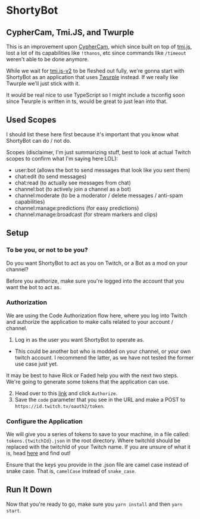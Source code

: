 # ShortyBot

## CypherCam, Tmi.JS, and Twurple

This is an improvement upon [CypherCam](https://github.com/rickstergg/CypherCam), which since built on top of [tmi.js](https://github.com/tmijs/tmi.js), lost a lot of its capabilities like `!thanos`, etc since commands like `/timeout` weren't able to be done anymore.

While we wait for [tmi.js-v2](https://github.com/tmijs/tmi.js-v2) to be fleshed out fully, we're gonna start with ShortyBot as an application that uses [Twurple](https://twurple.js.org/) instead. If we really like Twurple we'll just stick with it.

It would be real nice to use TypeScript so I might include a tsconfig soon since Twurple is written in ts, would be great to just lean into that.

## Used Scopes

I should list these here first because it's important that you know what ShortyBot can do / not do.

Scopes (disclaimer, I'm just summarizing stuff, best to look at actual Twitch scopes to confirm what I'm saying here LOL):
- user:bot (allows the bot to send messages that look like you sent them)
- chat:edit (to send messages)
- chat:read (to actually see messages from chat)
- channel:bot (to actively join a channel as a bot)
- channel:moderate (to be a moderator / delete messages / anti-spam capabilities)
- channel:manage:predictions (for easy predictions)
- channel:manage:broadcast (for stream markers and clips)

## Setup

### To be you, or not to be you?

Do you want ShortyBot to act as you on Twitch, or a Bot as a mod on your channel?

Before you authorize, make sure you're logged into the account that you want the bot to act as.

### Authorization

We are using the Code Authorization flow here, where you log into Twitch and authorize the application to make calls related to your account / channel.

1. Log in as the user you want ShortyBot to operate as.
  - This could be another bot who is modded on your channel, or your own twitch account. I recommend the latter, as we have not tested the former use case just yet.

It may be best to have Rick or Faded help you with the next two steps. We're going to generate some tokens that the application can use.

2. Head over to this [link](https://id.twitch.tv/oauth2/authorize?client_id=dlg2nyeix9wx5279mq3i6saxxnstl0&scope=channel:bot+channel:moderate+chat:edit+chat:read+channel:manage:predictions+channel:manage:broadcast+channel:manage:moderators+user:bot&response_type=code&redirect_uri=http://localhost&force_verify=true) and click `Authorize`.
3. Save the `code` parameter that you see in the URL and make a POST to `https://id.twitch.tv/oauth2/token`.

### Configure the Application

We will give you a series of tokens to save to your machine, in a file called: `tokens.{twitchId}.json` in the root directory. Where twitchId should be replaced with the twitchId of your Twitch name. If you are unsure of what it is, head [here](https://www.streamweasels.com/tools/convert-twitch-username-to-user-id/) and find out!

Ensure that the keys you provide in the .json file are camel case instead of snake case. That is, `camelCase` instead of `snake_case`.

## Run It Down

Now that you're ready to go, make sure you `yarn install` and then `yarn start`.
